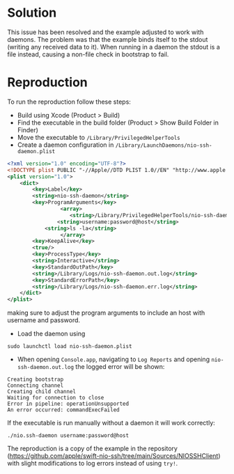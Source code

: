# Solution

This issue has been resolved and the example adjusted to work with daemons. The problem was that the example binds itself to the stdout (writing any received data to it).
When running in a daemon the stdout is a file instead, causing a non-file check in bootstrap to fail.

# Reproduction

To run the reproduction follow these steps:
- Build using Xcode (Product > Build)
- Find the executable in the build folder (Product > Show Build Folder in Finder)
- Move the executable to `/Library/PrivilegedHelperTools`
- Create a daemon configuration in `/Library/LaunchDaemons/nio-ssh-daemon.plist`
```xml
<?xml version="1.0" encoding="UTF-8"?>
<!DOCTYPE plist PUBLIC "-//Apple//DTD PLIST 1.0//EN" "http://www.apple.com/DTDs/PropertyList-1.0.dtd">
<plist version="1.0">
	<dict>
		<key>Label</key>
		<string>nio-ssh-daemon</string>
		<key>ProgramArguments</key>
                 <array>
                 	<string>/Library/PrivilegedHelperTools/nio-ssh-daemon</string>
	    		<string>username:password@host</string>
			<string>ls -la</string>
                 </array>
		<key>KeepAlive</key>
		<true/>
		<key>ProcessType</key>
		<string>Interactive</string>
		<key>StandardOutPath</key>
		<string>/Library/Logs/nio-ssh-daemon.out.log</string>
		<key>StandardErrorPath</key>
		<string>/Library/Logs/nio-ssh-daemon.err.log</string>
	</dict>
</plist>
```
making sure to adjust the program arguments to include an host with username and password.
- Load the daemon using 
```
sudo launchctl load nio-ssh-daemon.plist
```
- When opening `Console.app`, navigating to `Log Reports` and opening `nio-ssh-daemon.out.log` the logged error will be shown:
```
Creating bootstrap
Connecting channel
Creating child channel
Waiting for connection to close
Error in pipeline: operationUnsupported
An error occurred: commandExecFailed
```

If the executable is run manually without a daemon it will work correctly:
```
./nio.ssh-daemon username:password@host
```

The reproduction is a copy of the example in the repository (https://github.com/apple/swift-nio-ssh/tree/main/Sources/NIOSSHClient) with slight modifications to log errors instead of using `try!`.
